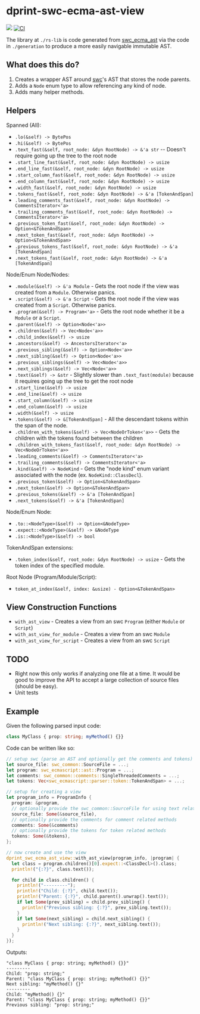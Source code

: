 # dprint-swc-ecma-ast-view

[![](https://img.shields.io/crates/v/dprint-swc-ecma-ast-view.svg)](https://crates.io/crates/dprint-swc-ecma-ast-view) [![CI](https://github.com/dprint/dprint-swc-ecma-ast-view/workflows/CI/badge.svg)](https://github.com/dprint/dprint-swc-ecma-ast-view/actions?query=workflow%3ACI)

The library at `./rs-lib` is code generated from [swc_ecma_ast](https://crates.io/crates/swc_ecma_ast) via the code in `./generation` to produce a more easily navigable immutable AST.

## What does this do?

1. Creates a wrapper AST around [swc](https://github.com/swc-project/swc)'s AST that stores the node parents.
2. Adds a `Node` enum type to allow referencing any kind of node.
3. Adds many helper methods.

## Helpers

Spanned (All):

- `.lo(&self) -> BytePos`
- `.hi(&self) -> BytePos`
- `.text_fast(&self, root_node: &dyn RootNode) -> &'a str` -- Doesn't require going up the tree to the root node
- `.start_line_fast(&self, root_node: &dyn RootNode) -> usize`
- `.end_line_fast(&self, root_node: &dyn RootNode) -> usize`
- `.start_column_fast(&self, root_node: &dyn RootNode) -> usize`
- `.end_column_fast(&self, root_node: &dyn RootNode) -> usize`
- `.width_fast(&self, root_node: &dyn RootNode) -> usize`
- `.tokens_fast(&self, root_node: &dyn RootNode) -> &'a [TokenAndSpan]`
- `.leading_comments_fast(&self, root_node: &dyn RootNode) -> CommentsIterator<'a>`
- `.trailing_comments_fast(&self, root_node: &dyn RootNode) -> CommentsIterator<'a>`
- `.previous_token_fast(&self, root_node: &dyn RootNode) -> Option<&TokenAndSpan>`
- `.next_token_fast(&self, root_node: &dyn RootNode) -> Option<&TokenAndSpan>`
- `.previous_tokens_fast(&self, root_node: &dyn RootNode) -> &'a [TokenAndSpan]`
- `.next_tokens_fast(&self, root_node: &dyn RootNode) -> &'a [TokenAndSpan]`

Node/Enum Node/Nodes:

- `.module(&self) -> &'a Module` - Gets the root node if the view was created from a `Module`. Otherwise panics.
- `.script(&self) -> &'a Script` - Gets the root node if the view was created from a `Script`. Otherwise panics.
- `.program(&self) -> Program<'a>` - Gets the root node whether it be a `Module` or a `Script`.
- `.parent(&self) -> Option<Node<'a>>`
- `.children(&self) -> Vec<Node<'a>>`
- `.child_index(&self) -> usize`
- `.ancestors(&self) -> AncestorsIterator<'a>`
- `.previous_sibling(&self) -> Option<Node<'a>>`
- `.next_sibling(&self) -> Option<Node<'a>>`
- `.previous_siblings(&self) -> Vec<Node<'a>>`
- `.next_siblings(&self) -> Vec<Node<'a>>`
- `.text(&self) -> &str` - Slightly slower than `.text_fast(module)` because it requires going up the tree to get the root node
- `.start_line(&self) -> usize`
- `.end_line(&self) -> usize`
- `.start_column(&self) -> usize`
- `.end_column(&self) -> usize`
- `.width(&self) -> usize`
- `.tokens(&self) -> &[TokenAndSpan]` - All the descendant tokens within the span of the node.
- `.children_with_tokens(&self) -> Vec<NodeOrToken<'a>>` - Gets the children with the tokens found between the children
- `.children_with_tokens_fast(&self, root_node: &dyn RootNode) -> Vec<NodeOrToken<'a>>`
- `.leading_comments(&self) -> CommentsIterator<'a>`
- `.trailing_comments(&self) -> CommentsIterator<'a>`
- `.kind(&self) -> NodeKind` - Gets the "node kind" enum variant associated with the node (ex. `NodeKind::ClassDecl`).
- `.previous_token(&self) -> Option<&TokenAndSpan>`
- `.next_token(&self) -> Option<&TokenAndSpan>`
- `.previous_tokens(&self) -> &'a [TokenAndSpan]`
- `.next_tokens(&self) -> &'a [TokenAndSpan]`

Node/Enum Node:

- `.to::<NodeType>(&self) -> Option<&NodeType>`
- `.expect::<NodeType>(&self) -> &NodeType`
- `.is::<NodeType>(&self) -> bool`

TokenAndSpan extensions:

- `.token_index(&self, root_node: &dyn RootNode) -> usize` - Gets the token index of the specified module.

Root Node (Program/Module/Script):

- `token_at_index(&self, index: &usize) - Option<&TokenAndSpan>`

## View Construction Functions

- `with_ast_view` - Creates a view from an swc `Program` (either `Module` or `Script`)
- `with_ast_view_for_module` - Creates a view from an swc `Module`
- `with_ast_view_for_script` - Creates a view from an swc `Script`

## TODO

- Right now this only works if analyzing one file at a time. It would be good to improve the API to accept a large
  collection of source files (should be easy).
- Unit tests

## Example

Given the following parsed input code:

<!-- dprint-ignore -->
```ts
class MyClass { prop: string; myMethod() {}}
```

Code can be written like so:

```rust
// setup swc (parse an AST and optionally get the comments and tokens)
let source_file: swc_common::SourceFile = ...;
let program: swc_ecmascript::ast::Program = ...;
let comments: swc_common::comments::SingleThreadedComments = ...;
let tokens: Vec<swc_ecmascript::parser::token::TokenAndSpan> = ...;

// setup for creating a view
let program_info = ProgramInfo {
  program: &program,
  // optionally provide the swc_common::SourceFile for using text related methods
  source_file: Some(&source_file),
  // optionally provide the comments for comment related methods
  comments: Some(&comments)
  // optionally provide the tokens for token related methods
  tokens: Some(&tokens),
};

// now create and use the view
dprint_swc_ecma_ast_view::with_ast_view(program_info, |program| {
  let class = program.children()[0].expect::<ClassDecl>().class;
  println!("{:?}", class.text());

  for child in class.children() {
    println!("---------");
    println!("Child: {:?}", child.text());
    println!("Parent: {:?}", child.parent().unwrap().text());
    if let Some(prev_sibling) = child.prev_sibling() {
      println!("Previous sibling: {:?}", prev_sibling.text());
    }
    if let Some(next_sibling) = child.next_sibling() {
      println!("Next sibling: {:?}", next_sibling.text());
    }
  }
});
```

Outputs:

```
"class MyClass { prop: string; myMethod() {}}"
---------
Child: "prop: string;"
Parent: "class MyClass { prop: string; myMethod() {}}"
Next sibling: "myMethod() {}"
---------
Child: "myMethod() {}"
Parent: "class MyClass { prop: string; myMethod() {}}"
Previous sibling: "prop: string;"
```
